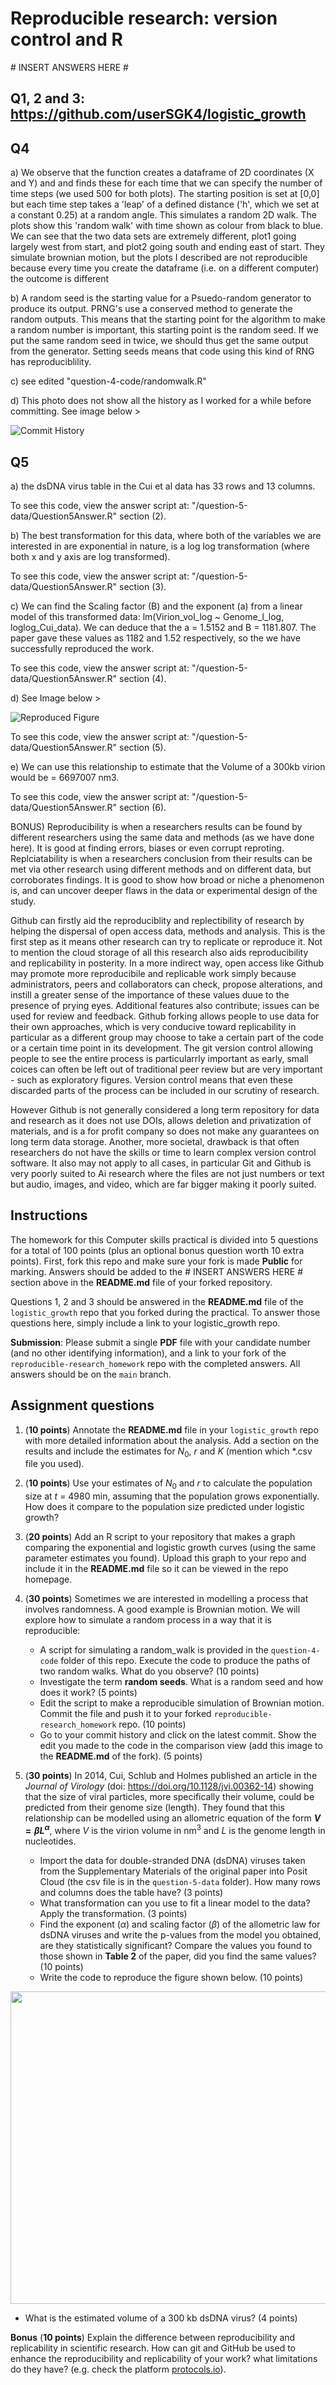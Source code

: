 # Reproducible research: version control and R

\# INSERT ANSWERS HERE #

## Q1, 2 and 3: https://github.com/userSGK4/logistic_growth

## Q4

a) We observe that the function creates a dataframe of 2D coordinates (X and Y) and and finds these for each time that we can specify the number of time steps (we used 500 for both plots). The starting position is set at [0,0] but each time step takes a 'leap' of a defined distance ('h', which we set at a constant 0.25) at a random angle. This simulates a random 2D walk. The plots show this 'random walk' with time shown as colour from black to blue. We can see that the two data sets are extremely different, plot1 going largely west from start, and plot2 going south and ending east of start. They simulate brownian motion, but the plots I described are not reproducible because every time you create the dataframe (i.e. on a different computer) the outcome is different

b) A random seed is the starting value for a Psuedo-random generator to produce its output. PRNG's use a conserved method to generate the random outputs. This means that the starting point for the algorithm to make a random number is important, this starting point is the random seed. If we put the same random seed in twice, we should thus get the same output from the generator. Setting seeds means that code using this kind of RNG has reproduciblility.

c) see edited "question-4-code/randomwalk.R"

d) This photo does not show all the history as I worked for a while before committing. See image below >

![Commit History](https://github.com/KristianScratch/reproducible-research_homework/blob/main/images/commit_hist_q4d.png)

## Q5

a) the dsDNA virus table in the Cui et al data has 33 rows and 13 columns. 

To see this code, view the answer script at: "/question-5-data/Question5Answer.R" section (2).

b) The best transformation for this data, where both of the variables we are interested in are exponential in nature, is a log log transformation (where both x and y axis are log transformed). 

To see this code, view the answer script at: "/question-5-data/Question5Answer.R" section (3).

c) We can find the Scaling factor (B) and the exponent (a) from a linear model of this transformed data: lm(Virion_vol_log ~ Genome_l_log, loglog_Cui_data). We can deduce that the a = 1.5152 and B = 1181.807. The paper gave these values as 1182 and 1.52 respectively, so the we have successfully reproduced the work.

To see this code, view the answer script at: "/question-5-data/Question5Answer.R" section (4).

d) See Image below >

![Reproduced Figure](https://github.com/KristianScratch/reproducible-research_homework/blob/main/question-5-data/Replicated_Plot.png)

To see this code, view the answer script at: "/question-5-data/Question5Answer.R" section (5).

e) We can use this relationship to estimate that the Volume of a 300kb virion would be = 6697007 nm3.

To see this code, view the answer script at: "/question-5-data/Question5Answer.R" section (6).

BONUS) Reproducibility is when a researchers results can be found by different researchers using the same data and methods (as we have done here). It is good at finding errors, biases or even corrupt reproting. Replciatability is when a researchers conclusion from their results can be met via other research using different methods and on different data, but corroborates findings. It is good to show how broad or niche a phenomenon is, and can uncover deeper flaws in the data or experimental design of the study. 

Github can firstly aid the reproduciblity and replectibility of research by helping the dispersal of open access data, methods and analysis. This is the first step as it means other research can try to replicate or reproduce it. Not to mention the cloud storage of all this research also aids reproducibility and replicability in posterity. In a more indirect way, open access like Github may promote more reproducibile and replicable work simply because administrators, peers and collaborators can check, propose alterations, and instill a greater sense of the importance of these values duue to the presence of prying eyes. Additional features also contribute; issues can be used for review and feedback. Github forking allows people to use data for their own approaches, which is very conducive toward replicability in particular as a different group may choose to take a certain part of the code or a certain time point in its development. The git version control allowing people to see the entire process is particularrly important as early, small coices can often be left out of traditional peer review but are very important - such as exploratory figures. Version control means that even these discarded parts of the process can be included in our scrutiny of research.

However Github is not generally considered a long term repository for data and research as it does not use DOIs, allows deletion and privatization of materials, and is a for profit company so does not make any guarantees on long term data storage. Another, more societal, drawback is that often researchers do not have the skills or time to learn complex version control software. It also may not apply to all cases, in particular Git and Github is very poorly suited to Ai research where the files are not just numbers or text but audio, images, and video, which are far bigger making it poorly suited.

## Instructions

The homework for this Computer skills practical is divided into 5 questions for a total of 100 points (plus an optional bonus question worth 10 extra points). First, fork this repo and make sure your fork is made **Public** for marking. Answers should be added to the # INSERT ANSWERS HERE # section above in the **README.md** file of your forked repository.

Questions 1, 2 and 3 should be answered in the **README.md** file of the `logistic_growth` repo that you forked during the practical. To answer those questions here, simply include a link to your logistic_growth repo.

**Submission**: Please submit a single **PDF** file with your candidate number (and no other identifying information), and a link to your fork of the `reproducible-research_homework` repo with the completed answers. All answers should be on the `main` branch.

## Assignment questions 

1) (**10 points**) Annotate the **README.md** file in your `logistic_growth` repo with more detailed information about the analysis. Add a section on the results and include the estimates for $N_0$, $r$ and $K$ (mention which *.csv file you used).
   
2) (**10 points**) Use your estimates of $N_0$ and $r$ to calculate the population size at $t$ = 4980 min, assuming that the population grows exponentially. How does it compare to the population size predicted under logistic growth? 

3) (**20 points**) Add an R script to your repository that makes a graph comparing the exponential and logistic growth curves (using the same parameter estimates you found). Upload this graph to your repo and include it in the **README.md** file so it can be viewed in the repo homepage.
   
4) (**30 points**) Sometimes we are interested in modelling a process that involves randomness. A good example is Brownian motion. We will explore how to simulate a random process in a way that it is reproducible:

   - A script for simulating a random_walk is provided in the `question-4-code` folder of this repo. Execute the code to produce the paths of two random walks. What do you observe? (10 points)
   - Investigate the term **random seeds**. What is a random seed and how does it work? (5 points)
   - Edit the script to make a reproducible simulation of Brownian motion. Commit the file and push it to your forked `reproducible-research_homework` repo. (10 points)
   - Go to your commit history and click on the latest commit. Show the edit you made to the code in the comparison view (add this image to the **README.md** of the fork). (5 points)

5) (**30 points**) In 2014, Cui, Schlub and Holmes published an article in the *Journal of Virology* (doi: https://doi.org/10.1128/jvi.00362-14) showing that the size of viral particles, more specifically their volume, could be predicted from their genome size (length). They found that this relationship can be modelled using an allometric equation of the form **$`V = \beta L^{\alpha}`$**, where $`V`$ is the virion volume in nm<sup>3</sup> and $`L`$ is the genome length in nucleotides.

   - Import the data for double-stranded DNA (dsDNA) viruses taken from the Supplementary Materials of the original paper into Posit Cloud (the csv file is in the `question-5-data` folder). How many rows and columns does the table have? (3 points)
   - What transformation can you use to fit a linear model to the data? Apply the transformation. (3 points)
   - Find the exponent ($\alpha$) and scaling factor ($\beta$) of the allometric law for dsDNA viruses and write the p-values from the model you obtained, are they statistically significant? Compare the values you found to those shown in **Table 2** of the paper, did you find the same values? (10 points)
   - Write the code to reproduce the figure shown below. (10 points)

  <p align="center">
     <img src="https://github.com/josegabrielnb/reproducible-research_homework/blob/main/question-5-data/allometric_scaling.png" width="600" height="500">
  </p>

  - What is the estimated volume of a 300 kb dsDNA virus? (4 points)

**Bonus** (**10 points**) Explain the difference between reproducibility and replicability in scientific research. How can git and GitHub be used to enhance the reproducibility and replicability of your work? what limitations do they have? (e.g. check the platform [protocols.io](https://www.protocols.io/)).
